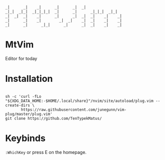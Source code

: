 <code align="center">
_|      _|    _|      _|      _|  _|
_|_|  _|_|  _|_|_|_|  _|      _|      _|_|_|  _|_|
_|  _|  _|    _|      _|      _|  _|  _|    _|    _|
_|      _|    _|        _|  _|    _|  _|    _|    _|
_|      _|      _|_|      _|      _|  _|    _|    _|
</code>

# MtVim
Editor for today

# Installation

<code>
sh -c 'curl -fLo "${XDG_DATA_HOME:-$HOME/.local/share}"/nvim/site/autoload/plug.vim --create-dirs \
       https://raw.githubusercontent.com/junegunn/vim-plug/master/plug.vim'
git clone https://github.com/TenTypekMatus/
</code>

# Keybinds
<code>:WhichKey</code> or press E on the homepage.
